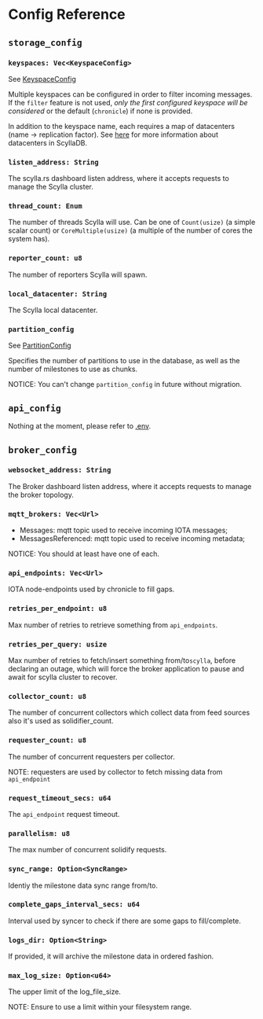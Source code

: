 # Config Reference

## `storage_config`

### `keyspaces: Vec<KeyspaceConfig>`
See [KeyspaceConfig](chronicle-storage/src/config.rs#KeyspaceConfig)

Multiple keyspaces can be configured in order to filter incoming messages. If the `filter` feature is not used, *only the first configured keyspace will be considered* or the default (`chronicle`) if none is provided.

In addition to the keyspace name, each requires a map of datacenters (name -> replication factor). See [here](https://university.scylladb.com/courses/scylla-essentials-overview/lessons/architecture/topic/datacenter/) for more information about datacenters in ScyllaDB.

### `listen_address: String`
The scylla.rs dashboard listen address, where it accepts requests to manage the Scylla cluster.

### `thread_count: Enum`
The number of threads Scylla will use. Can be one of `Count(usize)` (a simple scalar count) or `CoreMultiple(usize)` (a multiple of the number of cores the system has).

### `reporter_count: u8`
The number of reporters Scylla will spawn.

### `local_datacenter: String`
The Scylla local datacenter.

### `partition_config`
See [PartitionConfig](chronicle-storage/src/config.rs#PartitionConfig)

Specifies the number of partitions to use in the database, as well as the number of milestones to use as chunks.

NOTICE: You can't change `partition_config` in future without migration.

## `api_config`

Nothing at the moment, please refer to [.env](.env).

## `broker_config`

### `websocket_address: String`
The Broker dashboard listen address, where it accepts requests to manage the broker topology.


### `mqtt_brokers: Vec<Url>`

- Messages: mqtt topic used to receive incoming IOTA messages;
- MessagesReferenced: mqtt topic used to receive incoming metadata;

NOTICE: You should at least have one of each.

### `api_endpoints: Vec<Url>`
IOTA node-endpoints used by chronicle to fill gaps.

### `retries_per_endpoint: u8`
Max number of retries to retrieve something from `api_endpoints`.

### `retries_per_query: usize`
Max number of retries to fetch/insert something from/to`scylla`, before declaring an outage, which will force the broker application to pause and await for scylla cluster to recover.

### `collector_count: u8`
The number of concurrent collectors which collect data from feed sources also it's used as solidifier_count.

### `requester_count: u8`
The number of concurrent requesters per collector.

NOTE: requesters are used by collector to fetch missing data from `api_endpoint`


### `request_timeout_secs: u64`
The `api_endpoint` request timeout.


### `parallelism: u8`
The max number of concurrent solidify requests.


### `sync_range: Option<SyncRange>`
Identiy the milestone data sync range from/to.

### `complete_gaps_interval_secs: u64`
Interval used by syncer to check if there are some gaps to fill/complete.

### `logs_dir: Option<String>`
If provided, it will archive the milestone data in ordered fashion.

### `max_log_size: Option<u64>`
The upper limit of the log_file_size.

NOTE: Ensure to use a limit within your filesystem range.